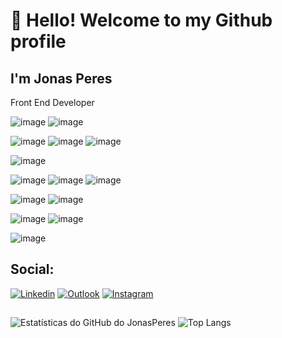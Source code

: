 # 👋 Hello! Welcome to my Github profile

## I'm Jonas Peres

Front End Developer

![image](https://img.shields.io/badge/TypeScript-007ACC?style=for-the-badge&logo=typescript&logoColor=white)
![image](https://img.shields.io/badge/JavaScript-323330?style=for-the-badge&logo=javascript&logoColor=F7DF1E)

![image](https://img.shields.io/badge/Vue.js-35495E?style=for-the-badge&logo=vue.js&logoColor=4FC08D)
![image](https://img.shields.io/badge/React-20232A?style=for-the-badge&logo=react&logoColor=61DAFB)
![image](https://img.shields.io/badge/Angular-DD0031?style=for-the-badge&logo=angular&logoColor=white)

![image](https://img.shields.io/badge/Quasar-16B7FB?style=for-the-badge&logo=quasar&logoColor=black)

![image](https://img.shields.io/badge/HTML5-E34F26?style=for-the-badge&logo=html5&logoColor=white)
![image](https://img.shields.io/badge/CSS3-1572B6?style=for-the-badge&logo=css3&logoColor=white)
![image](https://img.shields.io/badge/SASS-hotpink.svg?style=for-the-badge&logo=SASS&logoColor=white)

![image](	https://img.shields.io/badge/GIT-E44C30?style=for-the-badge&logo=git&logoColor=white)
![image](https://img.shields.io/badge/github-%23121011.svg?style=for-the-badge&logo=github&logoColor=white)

![image](https://img.shields.io/badge/Nuxt-002E3B?style=for-the-badge&logo=nuxtdotjs&logoColor=#00DC82)
![image](https://img.shields.io/badge/vite-%23646CFF.svg?style=for-the-badge&logo=vite&logoColor=white)

![image](https://img.shields.io/badge/Visual_Studio_Code-0078D4?style=for-the-badge&logo=visual%20studio%20code&logoColor=white)

## Social:

[![Linkedin](https://img.shields.io/badge/-LinkedIn-blue?style=for-the-badge&logo=Linkedin&logoColor=white&link=https://www.linkedin.com/in/jonas-peres/)](https://www.linkedin.com/in/jonas-peres/)
[![Outlook](https://img.shields.io/badge/Outlook-0078D4?style=for-the-badge&logo=microsoft-outlook&logoColor=white&link=mailto:jonasperes10@hotmail.com)](mailto:jonasperes10@hotmail.com)
[![Instagram](https://img.shields.io/badge/Instagram-%23E4405F.svg?style=for-the-badge&logo=Instagram&logoColor=white&link=https://www.instagram.com/jrc_peres/)](https://www.instagram.com/jrc_peres/)

##

![Estatísticas do GitHub do JonasPeres](https://github-readme-stats.vercel.app/api?username=JonasPeres&count_private=true&show_icons=true&theme=dracula)
![Top Langs](https://github-readme-stats.vercel.app/api/top-langs/?username=JonasPeres&layout=compact&langs_count=10&theme=dracula)

##
